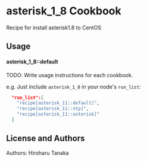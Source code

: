 asterisk_1_8 Cookbook
=====================
Recipe for install asterisk1.8 to CentOS

Usage
-----
#### asterisk_1_8::default
TODO: Write usage instructions for each cookbook.

e.g.
Just include `asterisk_1_8` in your node's `run_list`:

```json
  "run_list":[
    "recipe[asterisk_11::default]",
    "recipe[asterisk_11::ntp]",
    "recipe[asterisk_11::asterisk]"
  ]
```

License and Authors
-------------------
Authors: Hiroharu Tanaka
